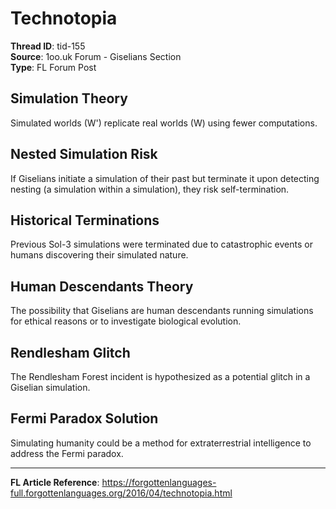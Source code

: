 # Technotopia
**Thread ID**: tid-155  
**Source**: 1oo.uk Forum - Giselians Section  
**Type**: FL Forum Post  

## Simulation Theory
Simulated worlds (W') replicate real worlds (W) using fewer computations.

## Nested Simulation Risk
If Giselians initiate a simulation of their past but terminate it upon detecting nesting (a simulation within a simulation), they risk self-termination.

## Historical Terminations
Previous Sol-3 simulations were terminated due to catastrophic events or humans discovering their simulated nature.

## Human Descendants Theory
The possibility that Giselians are human descendants running simulations for ethical reasons or to investigate biological evolution.

## Rendlesham Glitch
The Rendlesham Forest incident is hypothesized as a potential glitch in a Giselian simulation.

## Fermi Paradox Solution
Simulating humanity could be a method for extraterrestrial intelligence to address the Fermi paradox.

---
**FL Article Reference**: https://forgottenlanguages-full.forgottenlanguages.org/2016/04/technotopia.html
